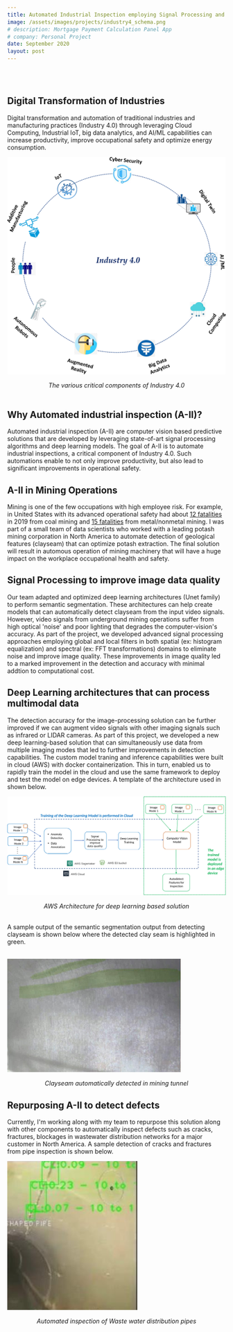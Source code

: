 ```yaml
---
title: Automated Industrial Inspection employing Signal Processing and Computer Vision
image: /assets/images/projects/industry4_schema.png
# description: Mortgage Payment Calculation Panel App
# company: Personal Project
date: September 2020
layout: post
---
```

<br/><br/>

## Digital Transformation of Industries
 Digital transformation and automation of traditional industries and manufacturing practices (Industry 4.0) through leveraging Cloud Computing, Industrial IoT, big data analytics, and AI/ML capabilities can increase  productivity, improve occupational safety and optimize energy consumption.

![Industry 4.0](/assets/images/projects/industry4_schema.png)
<center> <em> The various critical components of Industry 4.0 </em> </center>
<br/>

## Why Automated industrial inspection (A-II)?
Automated industrial inspection (A-II) are computer vision based predictive solutions that are developed by leveraging state-of-art signal processing algorithms and deep learning models. The goal of A-II is to  automate industrial inspections, a critical component of Industry 4.0. Such automations enable to not only improve productivity, but also lead to significant improvements in operational safety. 

## A-II in Mining Operations
Mining is one of the few occupations with high employee risk. For example, in United States with its advanced operational safety had about [12 fatalities](https://arlweb.msha.gov/stats/centurystats/coalstats.asp) in 2019 from coal mining and [15 fatalities](https://arlweb.msha.gov/stats/centurystats/mnmstats.asp)  from metal/nonmetal mining. I was part of a small team of data scientists who worked with a leading potash mining corporation in North America to automate detection of geological features (clayseam) that can optimize potash extraction. The final solution will result in automous operation of mining machinery that will have a huge impact on the workplace occupational health and safety.

## Signal Processing to improve image data quality
Our team adapted and optimized deep learning architectures (Unet family) to perform semantic segmentation. These architectures can help create models that can automatically detect clayseam from the input video signals. However, video signals from underground mining operations suffer from high optical 'noise' and poor lighting that degrades the
computer-vision's accuracy. As part of the project, we developed advanced  signal processing approaches employing global and local filters in both spatial (ex: histogram equalization) and spectral (ex: FFT transformations) domains to eliminate noise and
improve image quality. These improvements in image quality led to a marked improvement in the detection and accuracy with minimal addtion to computational cost.

## Deep Learning architectures that can process multimodal data
The detection accuracy for the image-processing solution can be further improved if we can augment video signals with other
imaging signals such as infrared or LIDAR cameras. As part of this project, we developed a new deep learning-based solution that can simultaneously use data from multiple imaging modes that led to further improvements in detection capabilities. The custom model traning and inference capabilities were built in cloud (AWS) with docker containerization. This in turn, enabled us to rapidly train the model in the cloud and use the same framework to deploy and test the model on edge devices. A template of the architecture used in shown below.


![AWS Architecture](/assets/images/projects/aws_architecture_v2.png)
<center> <em> AWS Architecture for deep learning based solution </em> </center>
<br/>

A sample output of the semantic segmentation output from detecting clayseam is shown below where the detected clay seam is highlighted in green. 
<br/><br/>

![Clayseam running through potash mining tunnel](/assets/images/projects/clayseam.png)
<center> 
<em> Clayseam automatically detected in mining tunnel </em> </center>

## Repurposing A-II to detect defects
Currently, I'm working along with my team to repurpose this solution along with other components to automatically inspect defects such as cracks, fractures, blockages in wastewater distribution networks for a major customer in North America. A sample detection of cracks and fractures from pipe inspection is shown below.

![Sewer pipe inspection ](/assets/images/projects/sewer_pipe_sample.png)
<center> 
<em> Automated inspection of  Waste water distribution pipes </em> </center>


